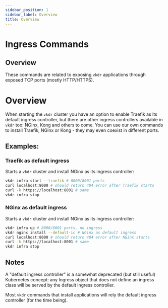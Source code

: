 ```yaml
---
sidebar_position: 1
sidebar_label: Overview
title: Overview
---
```


# Ingress Commands

## Overview

These commands are related to exposing `vkdr` applications through exposed TCP ports (mostly HTTP/HTTPS).

# Overview

When starting the `vkdr` cluster you have an option to enable Traefik as its default ingress controller, but there are other ingress controllers available in `vkdr` too: NGinx, Kong and others to come. You can use our own commands to install Traefik, NGinx or Kong - they may even coexist in different ports.

## Examples:

### Traefik as default ingress

Starts a `vkdr` cluster and install NGinx as its ingress controller:

```bash
vkdr infra start --traefik # 8000/8001 ports
curl localhost:8000 # should return 404 error after Traefik starts
curl -k https://localhost:8001 # same
vkdr infra stop
```

### NGinx as default ingress

Starts a `vkdr` cluster and install NGinx as its ingress controller:

```bash
vkdr infra up # 8000/8001 ports, no ingress
vkdr nginx install --default-ic # NGinx as default ingress
curl localhost:8000 # should return 404 error after NGinx starts
curl -k https://localhost:8001 # same
vkdr infra stop
```

## Notes

A "default ingress controller" is a somewhat deprecated (but still useful) Kubernetes concept: any Ingress object that does not define an ingress class will be served by the default ingress controller.

Most `vkdr` commands that install applications will rely the default ingress controller (for the time being).

